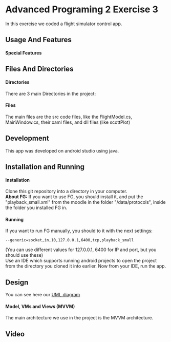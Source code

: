 # Advanced Programing 2 Exercise 3
In this exercise we coded a flight simulator control app.

## Usage And Features

#### Special Features ####


## Files And Directories
#### Directories
There are 3 main Directories in the project:  

#### Files
The main files are the src code files, like the FlightModel.cs, MainWindow.cs, their xaml files, and dll files (like scottPlot)

## Development
This app was developed on android studio using java.


## Installation and Running
#### Installation
Clone this git repository into a directory in your computer.  
**About FG:** If you want to use FG, you should install it, and put the "playback_small.xml" from the moodle in the folder "/data/protocols", inside the folder you installed FG in.
#### Running
If you want to run FG manually, you should to it with the next settings:
```
--generic=socket,in,10,127.0.0.1,6400,tcp,playback_small
```
(You can use different values for 127.0.0.1, 6400 for IP and port, but you should use these)  
Use an IDE which supports running android projects to open the project from the directory you cloned it into earlier. Now from your IDE, run the app.  

## Design
You can see here our [UML diagram]()
#### Model, VMs and Views (MVVM)
The main architecture we use in the project is the MVVM architecture.



## Video
